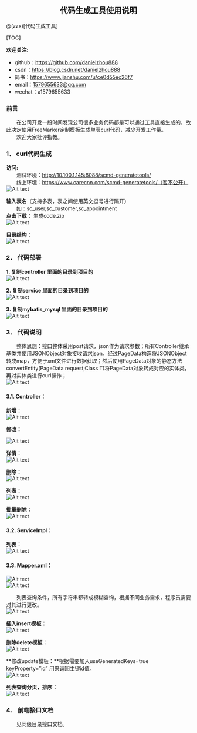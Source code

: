 <h2><center>代码生成工具使用说明</center></h2>
@(zzx)[代码生成工具]


[TOC]

**欢迎关注:**
* github：https://github.com/danielzhou888
* csdn：https://blog.csdn.net/danielzhou888
* 简书：https://www.jianshu.com/u/ce0d55ec26f7
* email：1579655633@qq.com 
* wechat：a1579655633 


### 前言
&emsp;&emsp;在公司开发一段时间发现公司很多业务代码都是可以通过工具直接生成的，故此决定使用FreeMarker定制模板生成单表curl代码，减少开发工作量。  
&emsp;&emsp;欢迎大家批评指教。

### 1．	curl代码生成
**访问:**  
&emsp;&emsp;测试环境：http://10.100.1.145:8088/scmd-generatetools/  
&emsp;&emsp;线上环境：https://www.carecnn.com/scmd-generatetools/（暂不公开）  
![Alt text](./_[{[6ZW{609NMXRSTGD74@V.png)


 **输入表名**（支持多表，表之间使用英文逗号进行隔开）  
 &emsp;&emsp;如：sc_user,sc_customer,sc_appointment  
**点击下载：**    生成code.zip  
![Alt text](./9YVJ$ROQ9K2G}V8Y`_NHV.png)


**目录结构：**   
![Alt text](./@SSHSAD$$VOKCAK9{}7LJA.png)



### 2．	代码部署
**1.	复制controller 里面的目录到项目的**  
![Alt text](./_0RC7Q36D8O@A9HCM@N9V1.png)
 
**2.	复制service 里面的目录到项目的**  
![Alt text](./HI_W7E4WW6[Y9KK2CB5.png)
 
**3.	复制mybatis_mysql 里面的目录到项目的**  
![Alt text](./VRYGURWPV`HY__FYXTW70.png)

 
### 3．	代码说明  
&emsp;&emsp;整体思想：接口整体采用post请求，json作为请求参数；所有Controller继承基类并使用JSONObject对象接收请求json，经过PageData构造将JSONObject转成map，方便于xml文件进行数据获取；然后使用PageData对象的静态方法convertEntity(PageData request,Class<T> T)将PageData对象转成对应的实体类，再对实体类进行curl操作；  
 ![Alt text](./4H~BR6C7BCJUUWUCANDZ4`Y.png)


#### 3.1.	Controller：
**新增：**  
 ![Alt text](./GX6L7XM{WTL~XM4_$$}MFTB.png)

**修改：**  
 
![Alt text](./5WAJSIKN37N3K{EKHIOD0.png)


**详情：**  
![Alt text](./TBSU[V`$5X]7OOOWR3B4]UV.png)

 
**删除：**  
![Alt text](./CI`}[RI1BGG22~QJOB5SL94.png)


 
**列表：**  
![Alt text](./JPC`7Z[@_PCX5}MI}@WB3A.png)

 
**批量删除：**  
![Alt text](./~HQ188V8O`NK6F$MN}6T.png)

 
#### 3.2.	ServiceImpl：  
**列表：**  
![Alt text](./JZY69_H[~RYOYVM]Q6KRB.png)

#### 3.3.	Mapper.xml：  
 
 ![Alt text](./`K[Y{@AUA5W@GDS2{`54Y.png)  
 ![Alt text](./5NAGGQ`30P30_U1VX2FO}E1.png)  


 &emsp;&emsp;列表查询条件，所有字符串都转成模糊查询，根据不同业务需求，程序员需要对其进行更改。  
![Alt text](./KFQ]8HSGYI6W1ET]MIK34.png)

 
**插入insert模板：**  
 ![Alt text](./G_]$05XIP{}A8NPYMT_49WT.png)



**删除delete模板：**  
![Alt text](./SY4]K31783L_`ISD6@42BS.png)  

 
**修改update模板：**根据需要加入useGeneratedKeys=true  keyProperty=”id” 用来返回主键id值。  
![Alt text](./QDQMHXE7KNKXAYTGM5RRYN.png)

 
**列表查询分页，排序：**  
![Alt text](./@ZNQK}5ROSC_$~2I[F.png)
### 4．	前端接口文档  

&emsp;&emsp;见同级目录接口文档。


